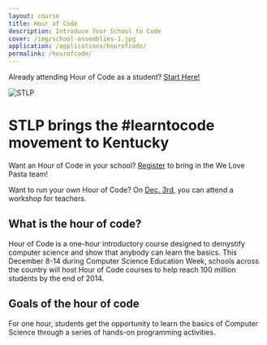 ```yaml
---
layout: course
title: Hour of Code
description: Introduce Your School to Code
cover: /img/school-assemblies-1.jpg
application: /applications/hourofcode/
permalink: /hourofcode/
---
```

Already attending Hour of Code as a student? <a href="/hoc/" class="btn btn-lg btn-success">Start Here!</a>

![STLP](/img/logos/stlplogo.png)

# STLP brings the #learntocode movement to Kentucky

Want an Hour of Code in your school? [Register](/applications/hourofcode/) to bring in the We Love Pasta team!

Want to run your own Hour of Code? On [Dec. 3rd](https://www.eventbrite.com/e/hour-of-code-teacher-workshop-2-tickets-14300688745), you can attend a workshop for teachers.

## What is the hour of code?

Hour of Code is a one-hour introductory course designed to demystify computer science and show that anybody can learn the basics. This December 8-14 during Computer Science Education Week, schools across the country will host Hour of Code courses to help reach 100 million students by the end of 2014.

## Goals of the hour of code

For one hour, students get the opportunity to learn the basics of Computer Science through a series of hands-on programming activities.